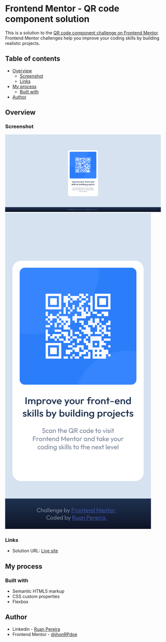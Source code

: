# Frontend Mentor - QR code component solution

This is a solution to the [QR code component challenge on Frontend Mentor](https://www.frontendmentor.io/challenges/qr-code-component-iux_sIO_H). Frontend Mentor challenges help you improve your coding skills by building realistic projects. 

## Table of contents

- [Overview](#overview)
  - [Screenshot](#screenshot)
  - [Links](#links)
- [My process](#my-process)
  - [Built with](#built-with)
- [Author](#author)

## Overview

### Screenshot

![](./assets/images/readme-images/Screenshot%202022-05-23%20at%2021-42-09%20Frontend%20Mentor%20QR%20code%20component.png)
![](./assets/images/readme-images/Captura%20de%20tela%202022-05-23%20-%2021.43.23.png)

### Links

- Solution URL: [Live site](https://jhonrpdoe.github.io/qr-code-component/)

## My process

### Built with

- Semantic HTML5 markup
- CSS custom properties
- Flexbox

## Author

- Linkedin - [Ruan Pereira](https://www.linkedin.com/in/ruan-pereira-651523237/)
- Frontend Mentor - [@jhonRPdoe](https://www.frontendmentor.io/profile/jhonRPdoe)

